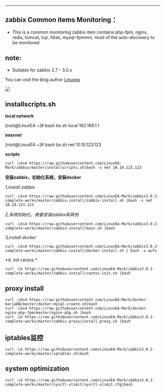 
***
## zabbix Common items Monitoring：

* This is a common monitoring zabbix item contains php-fpm, nginx, redis, tomcat, tcp, fdisk, mysql-fpmmm, most of the auto-discovery to be monitored

## note:
* Suitable for zabbix 2.7 - 3.0.x

You can visit the blog author [Linuxea](http://www.linuxea.com)

![](http://www.zabbix.com/img/3.0/whatsnew/zabbix-whats-new-3.0-dashboard.png)


## installscripts.sh
**local network**

[root@LinuxEA ~]# bash bs.sh local 192.168.1.1


**internet**

[root@LinuxEA ~]# bash bs.sh net 10.10.123.123

**scripts**

```curl -Lks4 https://raw.githubusercontent.com/LinuxEA-Mark/zabbix/master/installscripts.sh|bash -s net 10.10.123.123```

**安装zabbix，初始化系统，安装docker**

*1,install zabbix*

```curl -Lks4 https://raw.githubusercontent.com/LinuxEA-Mark/zabbix3.0.2-complete-works/master/zabbix-install/zabbix-install.sh |bash -s net 10.10.123.123```

*2,系统初始化，嵌套安装zabbix和其他*

```curl -Lks4 https://raw.githubusercontent.com/LinuxEA-Mark/zabbix3.0.2-complete-works/master/zabbix-install/main.sh |bash```

*3,install docker*

```curl -Lks4 https://raw.githubusercontent.com/LinuxEA-Mark/zabbix3.0.2-complete-works/master/zabbix-install/docker-install.sh | bash -s aufs```

*4, init centos *

```curl -Lk https://raw.githubusercontent.com/LinuxEA-Mark/zabbix3.0.2-complete-works/master/zabbix-install/centos-init.sh |bash ```

## proxy install
```
curl -LKs4 https://raw.githubusercontent.com/LinuxEA-Mark/docker-mariaDB/master/docker-mysql-create.sh|bash
curl -Lks4 https://raw.githubusercontent.com/LinuxEA-Mark/docker-nginx-php-fpm/master/nginx-php.sh |bash
curl -Lk https://raw.githubusercontent.com/LinuxEA-Mark/zabbix3.0.2-complete-works/master/zabbix-proxy/install_proxy.sh |bash
```

## iptables监控
```curl -Lk https://raw.githubusercontent.com/LinuxEA-Mark/zabbix3.0.2-complete-works/master/iptables.sh|bash```

## system optimization
```curl -Lk https://raw.githubusercontent.com/LinuxEA-Mark/zabbix3.0.2-complete-works/master/sysctl-ulimit/sysctl-ulimit.cfg|bash```
